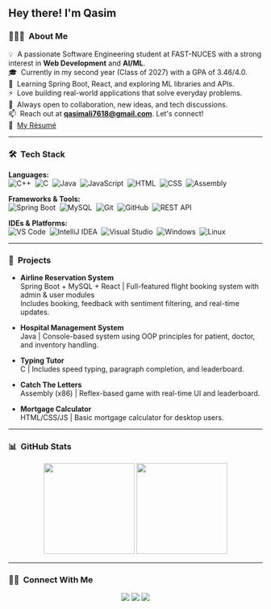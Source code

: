 <h2>Hey there! I'm Qasim</h2>

### 👨🏻‍💻 &nbsp;About Me

💡 &nbsp;A passionate Software Engineering student at FAST-NUCES with a strong interest in **Web Development** and **AI/ML**.  
🎓 &nbsp;Currently in my second year (Class of 2027) with a GPA of 3.46/4.0.  
🌱 &nbsp;Learning Spring Boot, React, and exploring ML libraries and APIs.  
⚡ &nbsp;Love building real-world applications that solve everyday problems.  
💬 &nbsp;Always open to collaboration, new ideas, and tech discussions.  
📫 &nbsp;Reach out at **qasimali7618@gmail.com**. Let's connect!  
📄 &nbsp;[My Résumé](https://github.com/Q-A-S-I-M/Q-A-S-I-M/blob/main/resume.pdf)

---

### 🛠 &nbsp;Tech Stack

**Languages:**  
![C++](https://img.shields.io/badge/-C++-05122A?style=flat&logo=C%2B%2B)&nbsp;
![C](https://img.shields.io/badge/-C-05122A?style=flat&logo=C)&nbsp;
![Java](https://img.shields.io/badge/-Java-05122A?style=flat&logo=java)&nbsp;
![JavaScript](https://img.shields.io/badge/-JavaScript-05122A?style=flat&logo=javascript)&nbsp;
![HTML](https://img.shields.io/badge/-HTML-05122A?style=flat&logo=html5)&nbsp;
![CSS](https://img.shields.io/badge/-CSS-05122A?style=flat&logo=css3)&nbsp;
![Assembly](https://img.shields.io/badge/-x86_Assembly-05122A?style=flat)

**Frameworks & Tools:**  
![Spring Boot](https://img.shields.io/badge/-Spring%20Boot-05122A?style=flat&logo=spring)&nbsp;
![MySQL](https://img.shields.io/badge/-MySQL-05122A?style=flat&logo=mysql)&nbsp;
![Git](https://img.shields.io/badge/-Git-05122A?style=flat&logo=git)&nbsp;
![GitHub](https://img.shields.io/badge/-GitHub-05122A?style=flat&logo=github)&nbsp;
![REST API](https://img.shields.io/badge/-REST%20API-05122A?style=flat)&nbsp;

**IDEs & Platforms:**  
![VS Code](https://img.shields.io/badge/-VS%20Code-05122A?style=flat&logo=visual-studio-code)&nbsp;
![IntelliJ IDEA](https://img.shields.io/badge/-IntelliJ%20IDEA-05122A?style=flat&logo=intellij-idea)&nbsp;
![Visual Studio](https://img.shields.io/badge/-Visual%20Studio-05122A?style=flat&logo=visual-studio)&nbsp;
![Windows](https://img.shields.io/badge/-Windows-05122A?style=flat&logo=windows)&nbsp;
![Linux](https://img.shields.io/badge/-Linux-05122A?style=flat&logo=linux)

---

### 📂 &nbsp;Projects

- **Airline Reservation System**  
  Spring Boot + MySQL + React | Full-featured flight booking system with admin & user modules  
  Includes booking, feedback with sentiment filtering, and real-time updates.

- **Hospital Management System**  
  Java | Console-based system using OOP principles for patient, doctor, and inventory handling.

- **Typing Tutor**  
  C | Includes speed typing, paragraph completion, and leaderboard.

- **Catch The Letters**  
  Assembly (x86) | Reflex-based game with real-time UI and leaderboard.

- **Mortgage Calculator**  
  HTML/CSS/JS | Basic mortgage calculator for desktop users.

---

### 📊 &nbsp;GitHub Stats

<p align="center">
  <img src="https://github-readme-stats.vercel.app/api?username=Q-A-S-I-M&show_icons=true&theme=algolia&count_private=true" height="180em"/>
  <img src="https://github-readme-stats.vercel.app/api/top-langs/?username=Q-A-S-I-M&layout=compact&theme=algolia" height="180em"/>
</p>

---

### 🤝🏻 &nbsp;Connect With Me

<p align="center">
  <a href="mailto:qasimali7618@gmail.com"><img src="https://img.shields.io/badge/-qasimali7618@gmail.com-D14836?style=flat&logo=gmail&logoColor=white"/></a>
  <a href="https://www.linkedin.com/in/qasim-ali-qureshi-71605b2b6/"><img src="https://img.shields.io/badge/-Qasim%20Ali%20Qureshi-0077B5?style=flat&logo=linkedin&logoColor=white"/></a>
  <a href="https://github.com/Q-A-S-I-M"><img src="https://img.shields.io/badge/-Q-A-S-I-M-181717?style=flat&logo=github&logoColor=white"/></a>
</p>
